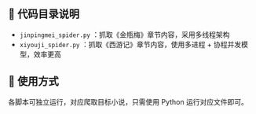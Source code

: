 ## 📁 代码目录说明

- `jinpingmei_spider.py` ：抓取《金瓶梅》章节内容，采用多线程架构  
- `xiyouji_spider.py` ：抓取《西游记》章节内容，使用多进程 + 协程并发模型，效率更高

## 🎯 使用方式

各脚本可独立运行，对应爬取目标小说，只需使用 Python 运行对应文件即可。

